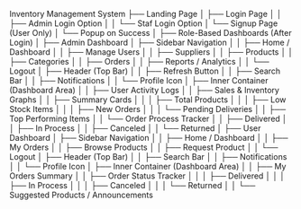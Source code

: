  Inventory Management System
├── Landing Page
│   ├── Login Page
│   │   ├── Admin Login Option
│   │   └── Staf Login Option
│   └── Signup Page (User Only)
│       └── Popup on Success
│
├── Role-Based Dashboards (After Login)
│
├── Admin Dashboard
│   ├── Sidebar Navigation
│   │   ├── Home / Dashboard
│   │   ├── Manage Users
│   │   ├── Suppliers
│   │   ├── Products
│   │   ├── Categories
│   │   ├── Orders
│   │   ├── Reports / Analytics
│   │   └── Logout
│   ├── Header (Top Bar)
│   │   ├── Refresh Button
│   │   ├── Search Bar
│   │   ├── Notifications
│   │   └── Profile Icon
│   ├── Inner Container (Dashboard Area)
│   │   ├── User Activity Logs
│   │   ├── Sales & Inventory Graphs
│   │   ├── Summary Cards
│   │   │   ├── Total Products
│   │   │   ├── Low Stock Items
│   │   │   ├── New Orders
│   │   │   └── Pending Deliveries
│   │   ├── Top Performing Items
│   │   └── Order Process Tracker
│   │       ├── Delivered
│   │       ├── In Process
│   │       ├── Canceled
│   │       └── Returned
│
├── User Dashboard
│   ├── Sidebar Navigation
│   │   ├── Home / Dashboard
│   │   ├── My Orders
│   │   ├── Browse Products
│   │   ├── Request Product
│   │   └── Logout
│   ├── Header (Top Bar)
│   │   ├── Search Bar
│   │   ├── Notifications
│   │   └── Profile Icon
│   ├── Inner Container (Dashboard Area)
│   │   ├── My Orders Summary
│   │   ├── Order Status Tracker
│   │   │   ├── Delivered
│   │   │   ├── In Process
│   │   │   ├── Canceled
│   │   │   └── Returned
│   │   └── Suggested Products / Announcements


